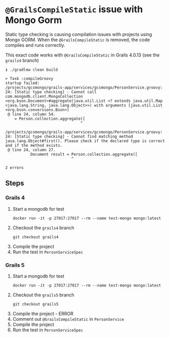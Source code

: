 # `@GrailsCompileStatic` issue with Mongo Gorm

Static type checking is causing compilation issues with projects using Mongo GORM. When the `@GrailsCompileStatic` is removed, the code compiles and runs correctly.

This exact code works with `@GrailsCompileStatic` in Grails 4.0.13 (see the `grails4` branch)

```
❯ ./gradlew clean build

> Task :compileGroovy
startup failed:
/projects/gcsmongo/grails-app/services/gcsmongo/PersonService.groovy: 24: [Static type checking] - Cannot call com.mongodb.client.MongoCollection <org.bson.Document>#aggregate(java.util.List <? extends java.util.Map <java.lang.String, java.lang.Object>>) with arguments [java.util.List <org.bson.conversions.Bson>] 
 @ line 24, column 54.
    = Person.collection.aggregate([
                                 ^

/projects/gcsmongo/grails-app/services/gcsmongo/PersonService.groovy: 24: [Static type checking] - Cannot find matching method java.lang.Object#first(). Please check if the declared type is correct and if the method exists.
 @ line 24, column 27.
           Document result = Person.collection.aggregate([
                             ^

2 errors
```

## Steps

### Grails 4
1. Start a mongodb for test
   ```shell
   docker run -it -p 27017:27017 --rm --name test-mongo mongo:latest
   ```
2. Checkout the `grails4` branch
   ```shell
   git checkout grails4
   ```
3. Compile the project
4. Run the test in `PersonServiceSpec`

### Grails 5
1. Start a mongodb for test
   ```shell
   docker run -it -p 27017:27017 --rm --name test-mongo mongo:latest
   ```
2. Checkout the `grails5` branch
   ```shell
   git checkout grails5
   ```
3. Compile the project - ERROR
4. Comment out `@GrailsCompileStatic` in `PersonService`
5. Compile the project
6. Run the test in `PersonServiceSpec`
